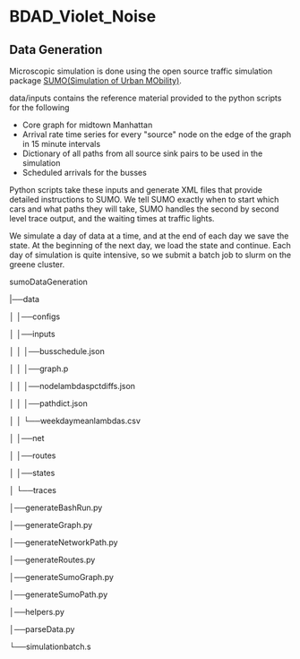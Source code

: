 # BDAD_Violet_Noise
## Data Generation

Microscopic simulation is done using the open source traffic simulation package [SUMO(Simulation of Urban MObility)](https://sumo.dlr.de/docs/index.html).

data/inputs contains the reference material provided to the python scripts for the following
- Core graph for midtown Manhattan
- Arrival rate time series for every "source" node on the edge of the graph in 15 minute intervals
- Dictionary of all paths from all source sink pairs to be used in the simulation
- Scheduled arrivals for the busses

Python scripts take these inputs and generate XML files that provide detailed instructions to SUMO.  We tell SUMO exactly when to start which cars and what paths they will take, SUMO handles the second by second level trace output, and the waiting times at traffic lights.

We simulate a day of data at a time, and at the end of each day we save the state.  At the beginning of the next day, we load the state and continue.  Each day of simulation is quite intensive, so we submit a batch job to slurm on the greene cluster.

sumoDataGeneration

|──data

│ │──configs

│ │──inputs

│ │ │──busschedule.json

│ │ │──graph.p

│ │ │──nodelambdaspctdiffs.json

│ │ │──pathdict.json

│ │ └──weekdaymeanlambdas.csv

│ │──net

│ │──routes

│ │──states

│ └──traces

│──generateBashRun.py

│──generateGraph.py

│──generateNetworkPath.py

│──generateRoutes.py

│──generateSumoGraph.py

│──generateSumoPath.py

│──helpers.py

│──parseData.py

└──simulationbatch.s

